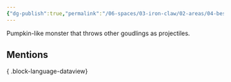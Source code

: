 ```yaml
---
{"dg-publish":true,"permalink":"/06-spaces/03-iron-claw/02-areas/04-bestiary/01-plantlike/gourdling/","title":"Gourdling"}
---
```



Pumpkin-like monster that throws other goudlings as projectiles.

## Mentions


{ .block-language-dataview}
